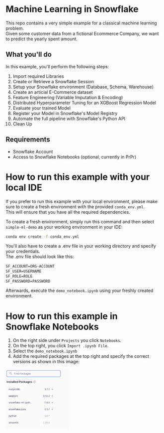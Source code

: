 # Machine Learning in Snowflake
This repo contains a very simple example for a classical machine learning problem.  
Given some customer data from a fictional Ecommerce Company, we want to predict the yearly spent amount.

## What you'll do
In this example, you'll perform the following steps:
1. Import required Libraries
2. Create or Retrieve a Snowflake Session
3. Setup your Snowflake environment (Database, Schema, Warehouse)
4. Create an articial E-Commerce dataset 
5. Feature Engineering (Variable Imputation & Encoding)
6. Distributed Hyperparameter Tuning for an XGBoost Regression Model
7. Evaluate your trained Model
8. Register your Model in Snowflake's Model Registry
9. Automate the full pipeline with Snowflake's Python API
10. Clean Up

## Requirements
* Snowflake Account
* Access to Snowflake Notebooks (optional, currently in PrPr)

# How to run this example with your local IDE
If you prefer to run this example with your local environment, please make sure to create a fresh environment with the provided ```conda_env.yml```.  
This will ensure that you have all the required dependencies.

To create a fresh environment, simply run this command and then select ```simple-ml-demo``` as your working environment in your IDE:
```bash
conda env create -f conda_env.yml
```

You'll also have to create a .env file in your working directory and specify your credentials.  
The .env file should look like this:
```
SF_ACCOUNT=ORG-ACCOUNT
SF_USER=USERNAME
SF_ROLE=ROLE
SF_PASSWORD=PASSWORD
```

Afterwards, execute the ```demo_notebook.ipynb``` using your freshly created environment.

# How to run this example in Snowflake Notebooks
1. On the right side under ```Projects``` you click ```Notebooks```.
2. On the top right, you click ```Import .ipynb File```.
3. Select the ```demo_notebook.ipynb```
4. Add the required packages at the top right and specify the correct versions as shown in this image:  
<img src="assets/package_versions_snowflake_notebook.png" alt="packages" height="40%" width="40%" align="left"/>
